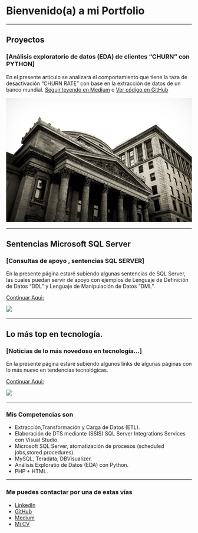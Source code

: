 # Bienvenido(a) a mi Portfolio

---

## Proyectos
### [Análisis exploratorio de datos (EDA) de clientes “CHURN” con PYTHON]

En el presente artículo se analizará el comportamiento que tiene la taza de desactivación “CHURN RATE” 
con base en la extracción de datos de un banco mundial. [Seguir leyendo en Medium](https://medium.com/@pacheco.arana.luis/an%C3%A1lisis-exploratorio-de-datos-eda-de-clientes-churn-con-python-14be26484c7c) o [Ver código en GitHub](https://github.com/LuisPacharan/proyecto-portafolio/blob/main/DataSetElegido/Analisis_EDA1_churn.ipynb)


[<img src="images/Bank_EtienneMa.jpeg?raw=true"/>](https://medium.com/@pacheco.arana.luis/an%C3%A1lisis-exploratorio-de-datos-eda-de-clientes-churn-con-python-14be26484c7c)

---

## Sentencias Microsoft SQL Server
### [Consultas de apoyo , sentencias SQL SERVER]

En la presente página estaré subiendo algunas sentencias de SQL Server, las cuales puedan servir de apoyo con ejemplos de Lenguaje de Definición de Datos “DDL” y Lenguaje de Manipulación de Datos “DML”.

[Continuar Aquì:](https://www.notion.so/Sentencias-Microsoft-SQL-Server-61e9f4fd239d4bdfb5decc2f7fcd742e)

[<img src="images/img_SentenciasSQL.png?raw=true"/>](https://www.notion.so/Sentencias-Microsoft-SQL-Server-61e9f4fd239d4bdfb5decc2f7fcd742e)

---

## Lo más top en tecnología.
### [Noticias de lo más novedoso en tecnología…]

En la presente página estaré subiendo algunos links de algunas páginas con lo más nuevo en tendencias tecnológicas.

[Continuar Aquì:](https://flat-grass-e6e.notion.site/Lo-m-s-top-en-tecnolog-a-39f3704635334835ac0d731e87e5dd1d)

[<img src="images/thisisengineering.jpg?raw=true"/>](https://flat-grass-e6e.notion.site/Lo-m-s-top-en-tecnolog-a-39f3704635334835ac0d731e87e5dd1d)

---





### Mis Competencias son

- Extracción,Transformación y Carga de Datos (ETL).
- Elaboración de DTS mediante (SSIS) SQL Server Integrations Services con Visual Studio.
- Microsoft SQL Server, atomatización de procesos (scheduled jobs,stored procedures). 
- MySQL, Teradata, DBVisualizer.
- Análisis Exploratio de Datos (EDA) con Python.
- PHP + HTML.

---

### Me puedes contactar por una de estas vías

- [LinkedIn](https://www.linkedin.com/in/luis-enrique-pacheco-arana/)
- [GitHub](https://github.com/LuisPacharan/)
- [Medium](https://medium.com/@pacheco.arana.luis)
- [Mi CV](/pdf/CV_LEPA.pdf) 

